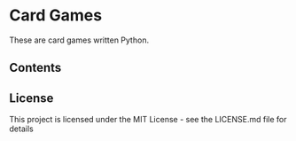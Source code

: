 # Card Games

These are card games written Python.

## Contents

## License

This project is licensed under the MIT License - see the LICENSE.md file for details
